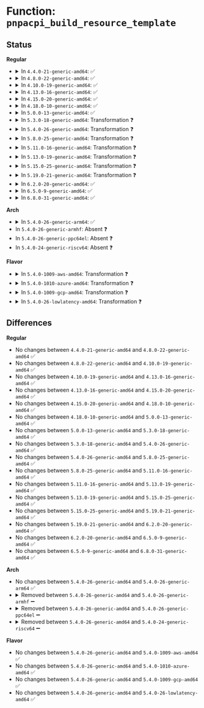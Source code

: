 # Function: <code>pnpacpi_build_resource_template</code>

## Status
<b>Regular</b>
<ul>
<li>
<details>
<summary>In <code>4.4.0-21-generic-amd64</code>: ✅</summary>

```c
int pnpacpi_build_resource_template(struct pnp_dev * dev, struct acpi_buffer * buffer)
```

```json
{
  "name": "pnpacpi_build_resource_template",
  "collision_type": "Unique Global",
  "inline_type": "No",
  "funcs": [
    {
      "addr": 18446744071583810704,
      "name": "pnpacpi_build_resource_template",
      "external": true,
      "loc": "drivers/pnp/pnpacpi/rsparser.c:615",
      "file": "drivers/pnp/pnpacpi/rsparser.c",
      "inline": "seen, unknown",
      "caller_inline": [],
      "caller_func": [
        "drivers/pnp/pnpacpi/core.c:pnpacpi_set_resources"
      ]
    }
  ],
  "symbols": [
    {
      "addr": 18446744071583810704,
      "name": "pnpacpi_build_resource_template",
      "section": ".text",
      "bind": "STB_GLOBAL",
      "size": 305
    }
  ]
}
```
</details>
</li>
<li>
<details>
<summary>In <code>4.8.0-22-generic-amd64</code>: ✅</summary>

```c
int pnpacpi_build_resource_template(struct pnp_dev * dev, struct acpi_buffer * buffer)
```

```json
{
  "name": "pnpacpi_build_resource_template",
  "collision_type": "Unique Global",
  "inline_type": "No",
  "funcs": [
    {
      "addr": 18446744071584136960,
      "name": "pnpacpi_build_resource_template",
      "external": true,
      "loc": "drivers/pnp/pnpacpi/rsparser.c:619",
      "file": "drivers/pnp/pnpacpi/rsparser.c",
      "inline": "seen, unknown",
      "caller_inline": [],
      "caller_func": [
        "drivers/pnp/pnpacpi/core.c:pnpacpi_set_resources"
      ]
    }
  ],
  "symbols": [
    {
      "addr": 18446744071584136960,
      "name": "pnpacpi_build_resource_template",
      "section": ".text",
      "bind": "STB_GLOBAL",
      "size": 317
    }
  ]
}
```
</details>
</li>
<li>
<details>
<summary>In <code>4.10.0-19-generic-amd64</code>: ✅</summary>

```c
int pnpacpi_build_resource_template(struct pnp_dev * dev, struct acpi_buffer * buffer)
```

```json
{
  "name": "pnpacpi_build_resource_template",
  "collision_type": "Unique Global",
  "inline_type": "No",
  "funcs": [
    {
      "addr": 18446744071584284960,
      "name": "pnpacpi_build_resource_template",
      "external": true,
      "loc": "drivers/pnp/pnpacpi/rsparser.c:619",
      "file": "drivers/pnp/pnpacpi/rsparser.c",
      "inline": "seen, unknown",
      "caller_inline": [],
      "caller_func": [
        "drivers/pnp/pnpacpi/core.c:pnpacpi_set_resources"
      ]
    }
  ],
  "symbols": [
    {
      "addr": 18446744071584284960,
      "name": "pnpacpi_build_resource_template",
      "section": ".text",
      "bind": "STB_GLOBAL",
      "size": 317
    }
  ]
}
```
</details>
</li>
<li>
<details>
<summary>In <code>4.13.0-16-generic-amd64</code>: ✅</summary>

```c
int pnpacpi_build_resource_template(struct pnp_dev * dev, struct acpi_buffer * buffer)
```

```json
{
  "name": "pnpacpi_build_resource_template",
  "collision_type": "Unique Global",
  "inline_type": "No",
  "funcs": [
    {
      "addr": 18446744071584363040,
      "name": "pnpacpi_build_resource_template",
      "external": true,
      "loc": "drivers/pnp/pnpacpi/rsparser.c:630",
      "file": "drivers/pnp/pnpacpi/rsparser.c",
      "inline": "seen, unknown",
      "caller_inline": [],
      "caller_func": [
        "drivers/pnp/pnpacpi/core.c:pnpacpi_set_resources"
      ]
    }
  ],
  "symbols": [
    {
      "addr": 18446744071584363040,
      "name": "pnpacpi_build_resource_template",
      "section": ".text",
      "bind": "STB_GLOBAL",
      "size": 288
    }
  ]
}
```
</details>
</li>
<li>
<details>
<summary>In <code>4.15.0-20-generic-amd64</code>: ✅</summary>

```c
int pnpacpi_build_resource_template(struct pnp_dev * dev, struct acpi_buffer * buffer)
```

```json
{
  "name": "pnpacpi_build_resource_template",
  "collision_type": "Unique Global",
  "inline_type": "No",
  "funcs": [
    {
      "addr": 18446744071584768816,
      "name": "pnpacpi_build_resource_template",
      "external": true,
      "loc": "drivers/pnp/pnpacpi/rsparser.c:630",
      "file": "drivers/pnp/pnpacpi/rsparser.c",
      "inline": "seen, unknown",
      "caller_inline": [],
      "caller_func": [
        "drivers/pnp/pnpacpi/core.c:pnpacpi_set_resources"
      ]
    }
  ],
  "symbols": [
    {
      "addr": 18446744071584768816,
      "name": "pnpacpi_build_resource_template",
      "section": ".text",
      "bind": "STB_GLOBAL",
      "size": 288
    }
  ]
}
```
</details>
</li>
<li>
<details>
<summary>In <code>4.18.0-10-generic-amd64</code>: ✅</summary>

```c
int pnpacpi_build_resource_template(struct pnp_dev * dev, struct acpi_buffer * buffer)
```

```json
{
  "name": "pnpacpi_build_resource_template",
  "collision_type": "Unique Global",
  "inline_type": "No",
  "funcs": [
    {
      "addr": 18446744071584997120,
      "name": "pnpacpi_build_resource_template",
      "external": true,
      "loc": "drivers/pnp/pnpacpi/rsparser.c:630",
      "file": "drivers/pnp/pnpacpi/rsparser.c",
      "inline": "seen, unknown",
      "caller_inline": [],
      "caller_func": [
        "drivers/pnp/pnpacpi/core.c:pnpacpi_set_resources"
      ]
    }
  ],
  "symbols": [
    {
      "addr": 18446744071584997120,
      "name": "pnpacpi_build_resource_template",
      "section": ".text",
      "bind": "STB_GLOBAL",
      "size": 288
    }
  ]
}
```
</details>
</li>
<li>
<details>
<summary>In <code>5.0.0-13-generic-amd64</code>: ✅</summary>

```c
int pnpacpi_build_resource_template(struct pnp_dev * dev, struct acpi_buffer * buffer)
```

```json
{
  "name": "pnpacpi_build_resource_template",
  "collision_type": "Unique Global",
  "inline_type": "No",
  "funcs": [
    {
      "addr": 18446744071585101520,
      "name": "pnpacpi_build_resource_template",
      "external": true,
      "loc": "drivers/pnp/pnpacpi/rsparser.c:630",
      "file": "drivers/pnp/pnpacpi/rsparser.c",
      "inline": "seen, unknown",
      "caller_inline": [],
      "caller_func": [
        "drivers/pnp/pnpacpi/core.c:pnpacpi_set_resources"
      ]
    }
  ],
  "symbols": [
    {
      "addr": 18446744071585101520,
      "name": "pnpacpi_build_resource_template",
      "section": ".text",
      "bind": "STB_GLOBAL",
      "size": 288
    }
  ]
}
```
</details>
</li>
<li>
<details>
<summary>In <code>5.3.0-18-generic-amd64</code>: Transformation ❓</summary>

```c
int pnpacpi_build_resource_template(struct pnp_dev * dev, struct acpi_buffer * buffer)
```

```json
{
  "name": "pnpacpi_build_resource_template",
  "collision_type": "Unique Global",
  "inline_type": "No",
  "funcs": [
    {
      "addr": 0,
      "name": "pnpacpi_build_resource_template",
      "external": true,
      "loc": "drivers/pnp/pnpacpi/rsparser.c:621",
      "file": "drivers/pnp/pnpacpi/rsparser.c",
      "inline": "seen, unknown",
      "caller_inline": [],
      "caller_func": [
        "drivers/pnp/pnpacpi/core.c:pnpacpi_set_resources"
      ]
    }
  ],
  "symbols": [
    {
      "addr": 18446744071585307648,
      "name": "pnpacpi_build_resource_template.cold",
      "section": ".text",
      "bind": "STB_LOCAL",
      "size": 27
    },
    {
      "addr": 18446744071585305984,
      "name": "pnpacpi_build_resource_template",
      "section": ".text",
      "bind": "STB_GLOBAL",
      "size": 292
    }
  ]
}
```
</details>
</li>
<li>
<details>
<summary>In <code>5.4.0-26-generic-amd64</code>: Transformation ❓</summary>

```c
int pnpacpi_build_resource_template(struct pnp_dev * dev, struct acpi_buffer * buffer)
```

```json
{
  "name": "pnpacpi_build_resource_template",
  "collision_type": "Unique Global",
  "inline_type": "No",
  "funcs": [
    {
      "addr": 0,
      "name": "pnpacpi_build_resource_template",
      "external": true,
      "loc": "drivers/pnp/pnpacpi/rsparser.c:621",
      "file": "drivers/pnp/pnpacpi/rsparser.c",
      "inline": "seen, unknown",
      "caller_inline": [],
      "caller_func": [
        "drivers/pnp/pnpacpi/core.c:pnpacpi_set_resources"
      ]
    }
  ],
  "symbols": [
    {
      "addr": 18446744071585445616,
      "name": "pnpacpi_build_resource_template.cold",
      "section": ".text",
      "bind": "STB_LOCAL",
      "size": 27
    },
    {
      "addr": 18446744071585443952,
      "name": "pnpacpi_build_resource_template",
      "section": ".text",
      "bind": "STB_GLOBAL",
      "size": 292
    }
  ]
}
```
</details>
</li>
<li>
<details>
<summary>In <code>5.8.0-25-generic-amd64</code>: Transformation ❓</summary>

```c
int pnpacpi_build_resource_template(struct pnp_dev * dev, struct acpi_buffer * buffer)
```

```json
{
  "name": "pnpacpi_build_resource_template",
  "collision_type": "Unique Global",
  "inline_type": "No",
  "funcs": [
    {
      "addr": 0,
      "name": "pnpacpi_build_resource_template",
      "external": true,
      "loc": "drivers/pnp/pnpacpi/rsparser.c:621",
      "file": "drivers/pnp/pnpacpi/rsparser.c",
      "inline": "seen, unknown",
      "caller_inline": [],
      "caller_func": [
        "drivers/pnp/pnpacpi/core.c:pnpacpi_set_resources"
      ]
    }
  ],
  "symbols": [
    {
      "addr": 18446744071586162684,
      "name": "pnpacpi_build_resource_template.cold",
      "section": ".text",
      "bind": "STB_LOCAL",
      "size": 27
    },
    {
      "addr": 18446744071586161040,
      "name": "pnpacpi_build_resource_template",
      "section": ".text",
      "bind": "STB_GLOBAL",
      "size": 290
    }
  ]
}
```
</details>
</li>
<li>
<details>
<summary>In <code>5.11.0-16-generic-amd64</code>: Transformation ❓</summary>

```c
int pnpacpi_build_resource_template(struct pnp_dev * dev, struct acpi_buffer * buffer)
```

```json
{
  "name": "pnpacpi_build_resource_template",
  "collision_type": "Unique Global",
  "inline_type": "No",
  "funcs": [
    {
      "addr": 0,
      "name": "pnpacpi_build_resource_template",
      "external": true,
      "loc": "drivers/pnp/pnpacpi/rsparser.c:621",
      "file": "drivers/pnp/pnpacpi/rsparser.c",
      "inline": "seen, unknown",
      "caller_inline": [],
      "caller_func": [
        "drivers/pnp/pnpacpi/core.c:pnpacpi_set_resources"
      ]
    }
  ],
  "symbols": [
    {
      "addr": 18446744071591444535,
      "name": "pnpacpi_build_resource_template.cold",
      "section": ".text",
      "bind": "STB_LOCAL",
      "size": 27
    },
    {
      "addr": 18446744071586278464,
      "name": "pnpacpi_build_resource_template",
      "section": ".text",
      "bind": "STB_GLOBAL",
      "size": 290
    }
  ]
}
```
</details>
</li>
<li>
<details>
<summary>In <code>5.13.0-19-generic-amd64</code>: Transformation ❓</summary>

```c
int pnpacpi_build_resource_template(struct pnp_dev * dev, struct acpi_buffer * buffer)
```

```json
{
  "name": "pnpacpi_build_resource_template",
  "collision_type": "Unique Global",
  "inline_type": "No",
  "funcs": [
    {
      "addr": 0,
      "name": "pnpacpi_build_resource_template",
      "external": true,
      "loc": "drivers/pnp/pnpacpi/rsparser.c:621",
      "file": "drivers/pnp/pnpacpi/rsparser.c",
      "inline": "seen, unknown",
      "caller_inline": [],
      "caller_func": [
        "drivers/pnp/pnpacpi/core.c:pnpacpi_set_resources"
      ]
    }
  ],
  "symbols": [
    {
      "addr": 18446744071591385553,
      "name": "pnpacpi_build_resource_template.cold",
      "section": ".text",
      "bind": "STB_LOCAL",
      "size": 27
    },
    {
      "addr": 18446744071586152240,
      "name": "pnpacpi_build_resource_template",
      "section": ".text",
      "bind": "STB_GLOBAL",
      "size": 284
    }
  ]
}
```
</details>
</li>
<li>
<details>
<summary>In <code>5.15.0-25-generic-amd64</code>: Transformation ❓</summary>

```c
int pnpacpi_build_resource_template(struct pnp_dev * dev, struct acpi_buffer * buffer)
```

```json
{
  "name": "pnpacpi_build_resource_template",
  "collision_type": "Unique Global",
  "inline_type": "No",
  "funcs": [
    {
      "addr": 0,
      "name": "pnpacpi_build_resource_template",
      "external": true,
      "loc": "drivers/pnp/pnpacpi/rsparser.c:621",
      "file": "drivers/pnp/pnpacpi/rsparser.c",
      "inline": "seen, unknown",
      "caller_inline": [],
      "caller_func": [
        "drivers/pnp/pnpacpi/core.c:pnpacpi_set_resources"
      ]
    }
  ],
  "symbols": [
    {
      "addr": 18446744071592423254,
      "name": "pnpacpi_build_resource_template.cold",
      "section": ".text",
      "bind": "STB_LOCAL",
      "size": 27
    },
    {
      "addr": 18446744071586653904,
      "name": "pnpacpi_build_resource_template",
      "section": ".text",
      "bind": "STB_GLOBAL",
      "size": 284
    }
  ]
}
```
</details>
</li>
<li>
<details>
<summary>In <code>5.19.0-21-generic-amd64</code>: Transformation ❓</summary>

```c
int pnpacpi_build_resource_template(struct pnp_dev * dev, struct acpi_buffer * buffer)
```

```json
{
  "name": "pnpacpi_build_resource_template",
  "collision_type": "Unique Global",
  "inline_type": "No",
  "funcs": [
    {
      "addr": 0,
      "name": "pnpacpi_build_resource_template",
      "external": true,
      "loc": "drivers/pnp/pnpacpi/rsparser.c:621",
      "file": "drivers/pnp/pnpacpi/rsparser.c",
      "inline": "seen, unknown",
      "caller_inline": [],
      "caller_func": [
        "drivers/pnp/pnpacpi/core.c:pnpacpi_set_resources"
      ]
    }
  ],
  "symbols": [
    {
      "addr": 18446744071594291435,
      "name": "pnpacpi_build_resource_template.cold",
      "section": ".text",
      "bind": "STB_LOCAL",
      "size": 22
    },
    {
      "addr": 18446744071587921456,
      "name": "pnpacpi_build_resource_template",
      "section": ".text",
      "bind": "STB_GLOBAL",
      "size": 301
    }
  ]
}
```
</details>
</li>
<li>
<details>
<summary>In <code>6.2.0-20-generic-amd64</code>: ✅</summary>

```c
int pnpacpi_build_resource_template(struct pnp_dev * dev, struct acpi_buffer * buffer)
```

```json
{
  "name": "pnpacpi_build_resource_template",
  "collision_type": "Unique Global",
  "inline_type": "No",
  "funcs": [
    {
      "addr": 18446744071589274160,
      "name": "pnpacpi_build_resource_template",
      "external": true,
      "loc": "drivers/pnp/pnpacpi/rsparser.c:622",
      "file": "drivers/pnp/pnpacpi/rsparser.c",
      "inline": "seen, unknown",
      "caller_inline": [],
      "caller_func": [
        "drivers/pnp/pnpacpi/core.c:pnpacpi_set_resources"
      ]
    }
  ],
  "symbols": [
    {
      "addr": 18446744071589274160,
      "name": "pnpacpi_build_resource_template",
      "section": ".text",
      "bind": "STB_GLOBAL",
      "size": 303
    }
  ]
}
```
</details>
</li>
<li>
<details>
<summary>In <code>6.5.0-9-generic-amd64</code>: ✅</summary>

```c
int pnpacpi_build_resource_template(struct pnp_dev * dev, struct acpi_buffer * buffer)
```

```json
{
  "name": "pnpacpi_build_resource_template",
  "collision_type": "Unique Global",
  "inline_type": "No",
  "funcs": [
    {
      "addr": 18446744071589570768,
      "name": "pnpacpi_build_resource_template",
      "external": true,
      "loc": "drivers/pnp/pnpacpi/rsparser.c:622",
      "file": "drivers/pnp/pnpacpi/rsparser.c",
      "inline": "seen, unknown",
      "caller_inline": [],
      "caller_func": [
        "drivers/pnp/pnpacpi/core.c:pnpacpi_set_resources"
      ]
    }
  ],
  "symbols": [
    {
      "addr": 18446744071589570768,
      "name": "pnpacpi_build_resource_template",
      "section": ".text",
      "bind": "STB_GLOBAL",
      "size": 303
    }
  ]
}
```
</details>
</li>
<li>
<details>
<summary>In <code>6.8.0-31-generic-amd64</code>: ✅</summary>

```c
int pnpacpi_build_resource_template(struct pnp_dev * dev, struct acpi_buffer * buffer)
```

```json
{
  "name": "pnpacpi_build_resource_template",
  "collision_type": "Unique Global",
  "inline_type": "No",
  "funcs": [
    {
      "addr": 18446744071589880208,
      "name": "pnpacpi_build_resource_template",
      "external": true,
      "loc": "drivers/pnp/pnpacpi/rsparser.c:622",
      "file": "drivers/pnp/pnpacpi/rsparser.c",
      "inline": "seen, unknown",
      "caller_inline": [],
      "caller_func": [
        "drivers/pnp/pnpacpi/core.c:pnpacpi_set_resources"
      ]
    }
  ],
  "symbols": [
    {
      "addr": 18446744071589880208,
      "name": "pnpacpi_build_resource_template",
      "section": ".text",
      "bind": "STB_GLOBAL",
      "size": 303
    }
  ]
}
```
</details>
</li>
</ul>
<b>Arch</b>
<ul>
<li>
<details>
<summary>In <code>5.4.0-26-generic-arm64</code>: ✅</summary>

```c
int pnpacpi_build_resource_template(struct pnp_dev * dev, struct acpi_buffer * buffer)
```

```json
{
  "name": "pnpacpi_build_resource_template",
  "collision_type": "Unique Global",
  "inline_type": "No",
  "funcs": [
    {
      "addr": 18446603336497726472,
      "name": "pnpacpi_build_resource_template",
      "external": true,
      "loc": "drivers/pnp/pnpacpi/rsparser.c:621",
      "file": "drivers/pnp/pnpacpi/rsparser.c",
      "inline": "seen, unknown",
      "caller_inline": [],
      "caller_func": [
        "drivers/pnp/pnpacpi/core.c:pnpacpi_set_resources"
      ]
    }
  ],
  "symbols": [
    {
      "addr": 18446603336497726472,
      "name": "pnpacpi_build_resource_template",
      "section": ".text",
      "bind": "STB_GLOBAL",
      "size": 332
    }
  ]
}
```
</details>
</li>
<li>
In <code>5.4.0-26-generic-armhf</code>: Absent ❓
</li>
<li>
In <code>5.4.0-26-generic-ppc64el</code>: Absent ❓
</li>
<li>
In <code>5.4.0-24-generic-riscv64</code>: Absent ❓
</li>
</ul>
<b>Flavor</b>
<ul>
<li>
<details>
<summary>In <code>5.4.0-1009-aws-amd64</code>: Transformation ❓</summary>

```c
int pnpacpi_build_resource_template(struct pnp_dev * dev, struct acpi_buffer * buffer)
```

```json
{
  "name": "pnpacpi_build_resource_template",
  "collision_type": "Unique Global",
  "inline_type": "No",
  "funcs": [
    {
      "addr": 0,
      "name": "pnpacpi_build_resource_template",
      "external": true,
      "loc": "drivers/pnp/pnpacpi/rsparser.c:621",
      "file": "drivers/pnp/pnpacpi/rsparser.c",
      "inline": "seen, unknown",
      "caller_inline": [],
      "caller_func": [
        "drivers/pnp/pnpacpi/core.c:pnpacpi_set_resources"
      ]
    }
  ],
  "symbols": [
    {
      "addr": 18446744071585208144,
      "name": "pnpacpi_build_resource_template.cold",
      "section": ".text",
      "bind": "STB_LOCAL",
      "size": 27
    },
    {
      "addr": 18446744071585206480,
      "name": "pnpacpi_build_resource_template",
      "section": ".text",
      "bind": "STB_GLOBAL",
      "size": 292
    }
  ]
}
```
</details>
</li>
<li>
<details>
<summary>In <code>5.4.0-1010-azure-amd64</code>: Transformation ❓</summary>

```c
int pnpacpi_build_resource_template(struct pnp_dev * dev, struct acpi_buffer * buffer)
```

```json
{
  "name": "pnpacpi_build_resource_template",
  "collision_type": "Unique Global",
  "inline_type": "No",
  "funcs": [
    {
      "addr": 0,
      "name": "pnpacpi_build_resource_template",
      "external": true,
      "loc": "drivers/pnp/pnpacpi/rsparser.c:621",
      "file": "drivers/pnp/pnpacpi/rsparser.c",
      "inline": "seen, unknown",
      "caller_inline": [],
      "caller_func": [
        "drivers/pnp/pnpacpi/core.c:pnpacpi_set_resources"
      ]
    }
  ],
  "symbols": [
    {
      "addr": 18446744071585160352,
      "name": "pnpacpi_build_resource_template.cold",
      "section": ".text",
      "bind": "STB_LOCAL",
      "size": 27
    },
    {
      "addr": 18446744071585158688,
      "name": "pnpacpi_build_resource_template",
      "section": ".text",
      "bind": "STB_GLOBAL",
      "size": 292
    }
  ]
}
```
</details>
</li>
<li>
<details>
<summary>In <code>5.4.0-1009-gcp-amd64</code>: Transformation ❓</summary>

```c
int pnpacpi_build_resource_template(struct pnp_dev * dev, struct acpi_buffer * buffer)
```

```json
{
  "name": "pnpacpi_build_resource_template",
  "collision_type": "Unique Global",
  "inline_type": "No",
  "funcs": [
    {
      "addr": 0,
      "name": "pnpacpi_build_resource_template",
      "external": true,
      "loc": "drivers/pnp/pnpacpi/rsparser.c:621",
      "file": "drivers/pnp/pnpacpi/rsparser.c",
      "inline": "seen, unknown",
      "caller_inline": [],
      "caller_func": [
        "drivers/pnp/pnpacpi/core.c:pnpacpi_set_resources"
      ]
    }
  ],
  "symbols": [
    {
      "addr": 18446744071585396016,
      "name": "pnpacpi_build_resource_template.cold",
      "section": ".text",
      "bind": "STB_LOCAL",
      "size": 27
    },
    {
      "addr": 18446744071585394352,
      "name": "pnpacpi_build_resource_template",
      "section": ".text",
      "bind": "STB_GLOBAL",
      "size": 292
    }
  ]
}
```
</details>
</li>
<li>
<details>
<summary>In <code>5.4.0-26-lowlatency-amd64</code>: Transformation ❓</summary>

```c
int pnpacpi_build_resource_template(struct pnp_dev * dev, struct acpi_buffer * buffer)
```

```json
{
  "name": "pnpacpi_build_resource_template",
  "collision_type": "Unique Global",
  "inline_type": "No",
  "funcs": [
    {
      "addr": 0,
      "name": "pnpacpi_build_resource_template",
      "external": true,
      "loc": "drivers/pnp/pnpacpi/rsparser.c:621",
      "file": "drivers/pnp/pnpacpi/rsparser.c",
      "inline": "seen, unknown",
      "caller_inline": [],
      "caller_func": [
        "drivers/pnp/pnpacpi/core.c:pnpacpi_set_resources"
      ]
    }
  ],
  "symbols": [
    {
      "addr": 18446744071585503360,
      "name": "pnpacpi_build_resource_template.cold",
      "section": ".text",
      "bind": "STB_LOCAL",
      "size": 27
    },
    {
      "addr": 18446744071585501696,
      "name": "pnpacpi_build_resource_template",
      "section": ".text",
      "bind": "STB_GLOBAL",
      "size": 292
    }
  ]
}
```
</details>
</li>
</ul>

## Differences
<b>Regular</b>
<ul>
<li>
No changes between <code>4.4.0-21-generic-amd64</code> and <code>4.8.0-22-generic-amd64</code> ✅
</li>
<li>
No changes between <code>4.8.0-22-generic-amd64</code> and <code>4.10.0-19-generic-amd64</code> ✅
</li>
<li>
No changes between <code>4.10.0-19-generic-amd64</code> and <code>4.13.0-16-generic-amd64</code> ✅
</li>
<li>
No changes between <code>4.13.0-16-generic-amd64</code> and <code>4.15.0-20-generic-amd64</code> ✅
</li>
<li>
No changes between <code>4.15.0-20-generic-amd64</code> and <code>4.18.0-10-generic-amd64</code> ✅
</li>
<li>
No changes between <code>4.18.0-10-generic-amd64</code> and <code>5.0.0-13-generic-amd64</code> ✅
</li>
<li>
No changes between <code>5.0.0-13-generic-amd64</code> and <code>5.3.0-18-generic-amd64</code> ✅
</li>
<li>
No changes between <code>5.3.0-18-generic-amd64</code> and <code>5.4.0-26-generic-amd64</code> ✅
</li>
<li>
No changes between <code>5.4.0-26-generic-amd64</code> and <code>5.8.0-25-generic-amd64</code> ✅
</li>
<li>
No changes between <code>5.8.0-25-generic-amd64</code> and <code>5.11.0-16-generic-amd64</code> ✅
</li>
<li>
No changes between <code>5.11.0-16-generic-amd64</code> and <code>5.13.0-19-generic-amd64</code> ✅
</li>
<li>
No changes between <code>5.13.0-19-generic-amd64</code> and <code>5.15.0-25-generic-amd64</code> ✅
</li>
<li>
No changes between <code>5.15.0-25-generic-amd64</code> and <code>5.19.0-21-generic-amd64</code> ✅
</li>
<li>
No changes between <code>5.19.0-21-generic-amd64</code> and <code>6.2.0-20-generic-amd64</code> ✅
</li>
<li>
No changes between <code>6.2.0-20-generic-amd64</code> and <code>6.5.0-9-generic-amd64</code> ✅
</li>
<li>
No changes between <code>6.5.0-9-generic-amd64</code> and <code>6.8.0-31-generic-amd64</code> ✅
</li>
</ul>
<b>Arch</b>
<ul>
<li>
No changes between <code>5.4.0-26-generic-amd64</code> and <code>5.4.0-26-generic-arm64</code> ✅
</li>
<li>
<details>
<summary>Removed between <code>5.4.0-26-generic-amd64</code> and <code>5.4.0-26-generic-armhf</code> ➖</summary>

```c
int pnpacpi_build_resource_template(struct pnp_dev * dev, struct acpi_buffer * buffer)
```
</details>
</li>
<li>
<details>
<summary>Removed between <code>5.4.0-26-generic-amd64</code> and <code>5.4.0-26-generic-ppc64el</code> ➖</summary>

```c
int pnpacpi_build_resource_template(struct pnp_dev * dev, struct acpi_buffer * buffer)
```
</details>
</li>
<li>
<details>
<summary>Removed between <code>5.4.0-26-generic-amd64</code> and <code>5.4.0-24-generic-riscv64</code> ➖</summary>

```c
int pnpacpi_build_resource_template(struct pnp_dev * dev, struct acpi_buffer * buffer)
```
</details>
</li>
</ul>
<b>Flavor</b>
<ul>
<li>
No changes between <code>5.4.0-26-generic-amd64</code> and <code>5.4.0-1009-aws-amd64</code> ✅
</li>
<li>
No changes between <code>5.4.0-26-generic-amd64</code> and <code>5.4.0-1010-azure-amd64</code> ✅
</li>
<li>
No changes between <code>5.4.0-26-generic-amd64</code> and <code>5.4.0-1009-gcp-amd64</code> ✅
</li>
<li>
No changes between <code>5.4.0-26-generic-amd64</code> and <code>5.4.0-26-lowlatency-amd64</code> ✅
</li>
</ul>
